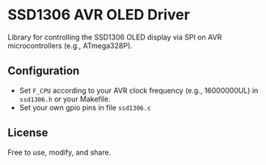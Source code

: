 # SSD1306 AVR OLED Driver

Library for controlling the SSD1306 OLED display via SPI on AVR microcontrollers (e.g., ATmega328P).


## Configuration

- Set `F_CPU` according to your AVR clock frequency (e.g., 16000000UL) in `ssd1306.h` or your Makefile.
- Set your own gpio pins in file `ssd1306.c`

## License

Free to use, modify, and share.

